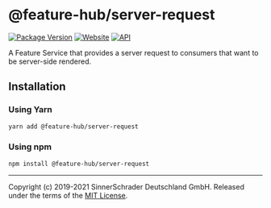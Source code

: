 # @feature-hub/server-request

[![Package Version][package-badge]][package-npm]
[![Website][website-badge]][website] [![API][api-badge]][api]

A Feature Service that provides a server request to consumers that want to be
server-side rendered.

## Installation

### Using Yarn

```sh
yarn add @feature-hub/server-request
```

### Using npm

```sh
npm install @feature-hub/server-request
```

---

Copyright (c) 2019-2021 SinnerSchrader Deutschland GmbH. Released under the
terms of the [MIT License][license].

[api]: https://feature-hub.io/@feature-hub/server-request/
[api-badge]:
  https://img.shields.io/badge/API-%40feature--hub%2Fserver--request-%23ea3458.svg
[license]: https://github.com/sinnerschrader/feature-hub/blob/master/LICENSE
[package-badge]: https://img.shields.io/npm/v/@feature-hub/server-request.svg
[package-npm]: https://www.npmjs.com/package/@feature-hub/server-request
[website]: https://feature-hub.io/
[website-badge]:
  https://img.shields.io/badge/Website-feature--hub.io-%23500dc5.svg
